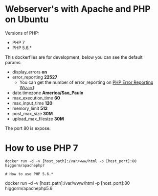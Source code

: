 # Webserver's with Apache and PHP on Ubuntu

Versions of PHP:
- PHP 7
- PHP 5.6.*

This dockerfiles are for development, below you can see the default params:
- display_errors **on**
- error_reporting **22527**
  - You can get the number of error_reporting on [PHP Error Reporting Wizard](http://www.bx.com.au/tools/ultimate-php-error-reporting-wizard)
- date.timezone **America/Sao_Paulo**
- max_execution_time **60**
- max_input_time **120**
- memory_limit **512**
- post_max_size **30M**
- upload_max_filesize **30M**

The port 80 is expose.

# How to use PHP 7
```
docker run -d -v [host_path]:/var/www/html -p [host_port]:80 higgorm/apachephp7

# How to use PHP 5.6.*
```
docker run -d -v [host_path]:/var/www/html -p [host_port]:80 higgorm/apachephp5.6
